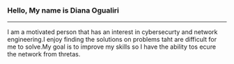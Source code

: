 ### Hello, My name is Diana Ogualiri 
---------------------------------------
I am a motivated person that has an interest in cybersecurty and network engineering.I enjoy finding the solutions on problems taht are difficult for me to solve.My goal is to improve my skills so I have the ability tos ecure the network from thretas.

